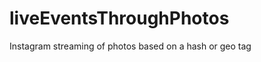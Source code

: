 liveEventsThroughPhotos
=======================

Instagram streaming of photos based on a hash or geo tag
